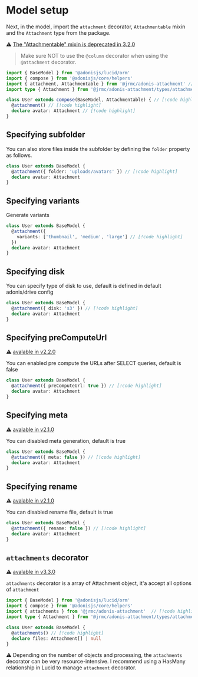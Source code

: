 # Model setup

Next, in the model, import the `attachment` decorator, `Attachmentable` mixin and the `Attachment` type from the package.

⚠️ [The "Attachmentable" mixin is deprecated in 3.2.0](/changelog#_3-2-0) 

> Make sure NOT to use the `@column` decorator when using the `@attachment` decorator.

```ts
import { BaseModel } from '@adonisjs/lucid/orm'
import { compose } from '@adonisjs/core/helpers'
import { attachment, Attachmentable } from '@jrmc/adonis-attachment' // [!code highlight]
import type { Attachment } from '@jrmc/adonis-attachment/types/attachment' // [!code highlight]

class User extends compose(BaseModel, Attachmentable) { // [!code highlight]
  @attachment() // [!code highlight]
  declare avatar: Attachment // [!code highlight]
}
```

## Specifying subfolder

You can also store files inside the subfolder by defining the `folder` property as follows.

```ts
class User extends BaseModel {
  @attachment({ folder: 'uploads/avatars' }) // [!code highlight]
  declare avatar: Attachment
}
```

## Specifying variants

Generate variants

```ts
class User extends BaseModel {
  @attachment({
    variants: ['thumbnail', 'medium', 'large'] // [!code highlight]
  })
  declare avatar: Attachment
}
```

## Specifying disk

You can specify type of disk to use, default is defined in default adonis/drive config

```ts
class User extends BaseModel {
  @attachment({ disk: 's3' }) // [!code highlight]
  declare avatar: Attachment
}
```

## Specifying preComputeUrl

⚠️ [avalable in v2.2.0](/changelog#_2-2-0)

You can enabled pre compute the URLs after SELECT queries, default is false

```ts
class User extends BaseModel {
  @attachment({ preComputeUrl: true }) // [!code highlight]
  declare avatar: Attachment
}
```


## Specifying meta

⚠️ [avalable in v2.1.0](/changelog#_2-1-0)

You can disabled meta generation, default is true

```ts
class User extends BaseModel {
  @attachment({ meta: false }) // [!code highlight]
  declare avatar: Attachment
}
```

## Specifying rename

⚠️ [avalable in v2.1.0](/changelog#_2-1-0)

You can disabled rename file, default is true

```ts
class User extends BaseModel {
  @attachment({ rename: false }) // [!code highlight]
  declare avatar: Attachment
}
```

## `attachments` decorator

⚠️ [avalable in v3.3.0](/changelog#_3-3-0)

`attachments` decorator is a array of Attachment object, it'a accept all options of `attachment`

```ts
import { BaseModel } from '@adonisjs/lucid/orm'
import { compose } from '@adonisjs/core/helpers'
import { attachments } from '@jrmc/adonis-attachment'  // [!code highlight]
import type { Attachment } from '@jrmc/adonis-attachment/types/attachment'

class User extends BaseModel {
  @attachments() // [!code highlight]
  declare files: Attachment[] | null
}
```


⚠️ Depending on the number of objects and processing, the `attachments` decorator can be very resource-intensive. I recommend using a HasMany relationship in Lucid to manage `attachment` decorator.
